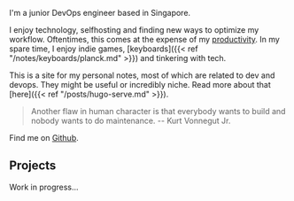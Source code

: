 
I'm a junior DevOps engineer based in Singapore.

I enjoy technology, selfhosting and finding new ways to optimize my workflow.
Oftentimes, this comes at the expense of my [productivity](https://xkcd.com/1319).
In my spare time, I enjoy indie games, [keyboards]({{< ref
"/notes/keyboards/planck.md" >}}) and tinkering with tech.

This is a site for my personal notes, most of which are related to dev and
devops. They might be useful or incredibly niche. Read more about that
[here]({{< ref "/posts/hugo-serve.md" >}}).

>Another flaw in human character is that everybody wants to build and nobody
>wants to do maintenance.
>-- Kurt Vonnegut Jr.

Find me on [Github](https://github.com/kencx).

## Projects
Work in progress...
